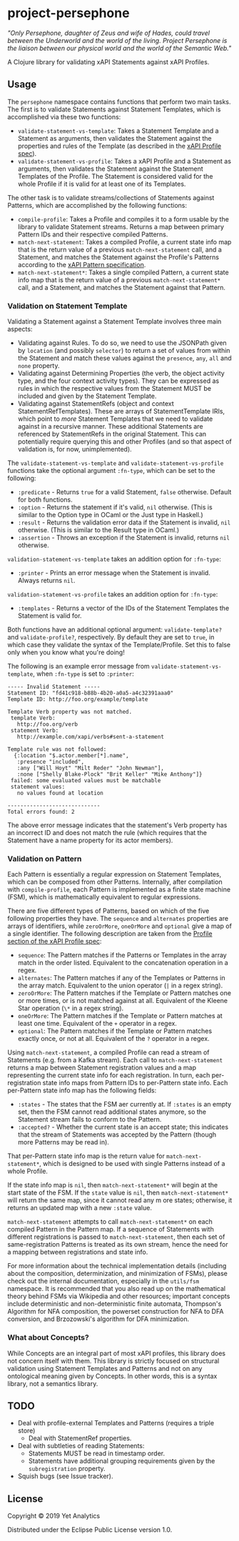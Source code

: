 # project-persephone

_"Only Persephone, daughter of Zeus and wife of Hades, could travel
between the Underworld and the world of the living. Project Persephone
is the liaison between our physical world and the world of the Semantic
Web."_

A Clojure library for validating xAPI Statements against xAPI Profiles. 

## Usage 

The `persephone` namespace contains functions that perform two main tasks.
The first is to validate Statements against Statement Templates, which is
accomplished via these two functions:
- `validate-statement-vs-template`: Takes a Statement Template and a
  Statement as arguments, then validates the Statement against the
  properties and rules of the Template (as described in the
  [xAPI Profile spec](https://github.com/adlnet/xapi-profiles/blob/master/xapi-profiles-structure.md#statment-templates)).
- `validate-statement-vs-profile`: Takes a xAPI Profile and a Statement
  as arguments, then validates the Statement against the Statement
  Templates of the Profile. The Statement is considered valid for the
  whole Profile if it is valid for at least one of its Templates.

The other task is to validate streams/collections of Statements against
Patterns, which are accomplished by the following functions:
- `compile-profile`: Takes a Profile and compiles it to a form usable by
  the library to validate Statement streams. Returns a map between
  primary Pattern IDs and their respective compiled Patterns.
- `match-next-statement`: Takes a compiled Profile, a current state info
  map that is the return value of a previous `match-next-statement` call,
  and a Statement, and matches the Statement against the Profile's Patterns 
  according to the [xAPI Pattern specification](https://github.com/adlnet/xapi-profiles/blob/master/xapi-profiles-structure.md#patterns).
- `match-next-statement*`: Takes a single compiled Pattern, a current
  state info map that is the return value of a previous `match-next-statement*`
  call, and a Statement, and matches the Statement against that Pattern.

### Validation on Statement Template

Validating a Statement against a Statement Template involves three main 
aspects:
- Validating against Rules. To do so, we need to use the JSONPath given by
`location` (and possibly `selector`) to return a set of values from within
the Statement and match these values against the `presence`, `any`, `all`
and `none` property.
- Validating against Determining Properties (the verb, the object activity 
type, and the four context activity types). They can be expressed as rules 
in which the respective values from the Statement MUST be included and
given by the Statement Template.
- Validating against StatementRefs (object and context
StatementRefTemplates). These are arrays of StatementTemplate IRIs, which 
point to _more_ Statement Templates that we need to validate against in a 
recursive manner. These additional Statements are referenced by 
StatementRefs in the original Statement. This can potentially require 
querying this and other Profiles (and so that aspect of validation is, for 
now, unimplemented).

The `validate-statement-vs-template` and `validate-statement-vs-profile` functions take the optional argument `:fn-type`, which can be set to the
following:
- `:predicate` - Returns `true` for a valid Statement, `false` otherwise.
  Default for both functions.
- `:option` - Returns the statement if it's valid, `nil` otherwise. (This is
  similar to the Option type in OCaml or the Just type in Haskell.)
- `:result` - Returns the validation error data if the Statement is invalid,
  `nil` otherwise. (This is similar to the Result type in OCaml.)
- `:assertion` - Throws an exception if the Statement is invalid, returns
  `nil` otherwise.

`validation-statement-vs-template` takes an addition option for `:fn-type`:
- `:printer` - Prints an error message when the Statement is invalid.
  Always returns `nil`.

`validation-statement-vs-profile` takes an addition option for `:fn-type`:
- `:templates` - Returns a vector of the IDs of the Statement Templates the
  Statement is valid for.

Both functions have an additional optional argument: `validate-template?`
and `validate-profile?`, respectively. By default they are set to `true`,
in which case they validate the syntax of the Template/Profile. Set this to
false only when you know what you're doing!

The following is an example error message from 
`validate-statement-vs-template`, when `:fn-type` is set to `:printer`:

```
----- Invalid Statement -----
Statement ID: "fd41c918-b88b-4b20-a0a5-a4c32391aaa0"
Template ID: http://foo.org/example/template

Template Verb property was not matched.
 template Verb:
   http://foo.org/verb
 statement Verb:
   http://example.com/xapi/verbs#sent-a-statement

Template rule was not followed:
  {:location "$.actor.member[*].name",
   :presence "included",
   :any ["Will Hoyt" "Milt Reder" "John Newman"],
   :none ["Shelly Blake-Plock" "Brit Keller" "Mike Anthony"]}
 failed: some evaluated values must be matchable
 statement values:
   no values found at location

-----------------------------
Total errors found: 2
```

The above error message indicates that the statement's Verb property has an
incorrect ID and does not match the rule (which requires that the Statement
have a name property for its actor members).

### Validation on Pattern

Each Pattern is essentially a regular expression on Statement Templates, 
which can be composed from other Patterns. Internally, after compilation 
with `compile-profile`, each Pattern is implemented as a finite state
machine (FSM), which is mathematically equivalent to regular expressions.

There are five different types of Patterns, based on which of the five
following properties they have. The `sequence` and `alternates` properties 
are arrays of identifiers, while `zeroOrMore`, `oneOrMore` and `optional` give a map of a single identifier. The following description are taken from the
[Profile section of the xAPI Profile spec](https://github.com/adlnet/xapi-profiles/blob/master/xapi-profiles-structure.md#patterns):
- `sequence`: The Pattern matches if the Patterns or Templates in the array 
match in the order listed. Equivalent to the concatenation operation in a 
regex.
- `alternates`: The Pattern matches if any of the Templates or Patterns in 
the array match. Equivalent to the union operator (`|` in a regex string).
- `zeroOrMore`: The Pattern matches if the Template or Pattern matches one or
more times, or is not matched against at all. Equivalent of the Kleene Star
operation (`\*` in a regex string).
- `oneOrMore`: The Pattern matches if the Template or Pattern matches at 
least one time. Equivalent of the `+` operator in a regex.
- `optional`: The Pattern matches if the Template or Pattern matches exactly
once, or not at all. Equivalent of the `?` operator in a regex.

Using `match-next-statement`, a compiled Profile can read a stream of 
Statements (e.g. from a Kafka stream). Each call to `match-next-statement`
returns a map between Statement registration values and a map representing
the current state info for each registration. In turn, each per-registration 
state info maps from Pattern IDs to per-Pattern state info. Each per-Pattern 
state info map has the following fields:
- `:states` - The states that the FSM aer currently at. If `:states` is
  an empty set, then the FSM cannot read additional states anymore, so
  the Statement stream fails to conform to the Pattern.
- `:accepted?` - Whether the current state is an accept state; this indicates
  that the stream of Statements was accepted by the Pattern (though more Patterns may be read in).

That per-Pattern state info map is the return value for 
`match-next-statement*`, which is designed to be used with single Patterns 
instead of a whole Profile.

If the state info map is `nil`, then `match-next-statement*` will begin at the
start state of the FSM. If the `state` value is `nil`, then 
`match-next-statement*` will return the same map, since it cannot read any m
ore states; otherwise, it returns an updated map with a new `:state` value.

`match-next-statement` attempts to call `match-next-statement*` on each
compiled Pattern in the Pattern map. If a sequence of Statements with
different registrations is passed to `match-next-statement`, then each
set of same-registration Patterns is treated as its own stream, hence the
need for a mapping between registrations and state info.

For more information about the technical implementation details (including 
about the composition, determinization, and minimization of FSMs), please 
check out the internal documentation, especially in the `utils/fsm` 
namespace. It is recommended that you also read up on the mathematical 
theory behind FSMs via Wikipedia and other resources; important concepts 
include deterministic and non-deterministic finite automata, Thompson's 
Algorithm for NFA composition, the powerset construction for NFA to DFA 
conversion, and Brzozowski's algorithm for DFA minimization.

### What about Concepts?

While Concepts are an integral part of most xAPI profiles, this library does
not concern itself with them. This library is strictly focused on structural
validation using Statement Templates and Patterns and not on any ontological
meaning given by Concepts. In other words, this is a syntax library, not a
semantics library.

## TODO

- Deal with profile-external Templates and Patterns (requires a triple store)
    - Deal with StatementRef properties.
- Deal with subtleties of reading Statements:
    - Statements MUST be read in timestamp order.
    - Statements have additional grouping requirements given by the
      `subregistration` property.
- Squish bugs (see Issue tracker).

## License

Copyright © 2019 Yet Analytics

Distributed under the Eclipse Public License version 1.0.
